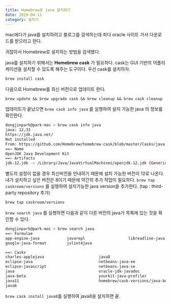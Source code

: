 ```yaml
---
title: Homebrew로 java 설치하기
date: 2019-04-11
category: 설치기
---
```


mac에다가 java를 설치하려고 블로그를 검색하는데 죄다 oracle 사이트 가서 다운로드를 받으라고 한다.

귀찮아서 Homebrew로 설치하는 방법을 검색했다.

java를 설치하기 위해서는 **Homebrew cask** 가 필요하다. cask는 GUI 기반의 어플리케이션을 설치할 수 있도록 해주는 도구이다. 우선 cask를 설치하자.

```sh
brew install cask
```

다음으로 Homebrew를 최신 버전으로 업데이트 한다.

```shell
brew update && brew upgrade cask && brew cleanup && brew cask cleanup
```

업데이트가 끝났으면 `brew cask info java` 를 실행하여 설치 가능한 java 의 정보를 확인한다.

```sh
dongjinpark@park-mac > brew cask info java
java: 12,33
https://jdk.java.net/
Not installed
From: https://github.com/Homebrew/homebrew-cask/blob/master/Casks/java.rb
==> Name
OpenJDK Java Development Kit
==> Artifacts
jdk-12.jdk -> /Library/Java/JavaVirtualMachines/openjdk-12.jdk (Generic Artifact)
```

별도의 설정이 없을 경우 최신버전을 안내하기 때문에 설치 가능한 버전이 12로 나온다. 내가 설치하고 싶은 버전은 8이기 때문에 약간의 추가 작업이 필요하다. `brew tap caskroom/versions` 를 실행하여 설치가능한 java version을 추가한다. (tap : third-party repository 추가)

```sh
brew tap caskroom/versions
```

`brew search java` 를 실행하면 다음과 같이 다른 버전의 java가 목록에 있는 것을 확인할 수 있다.

```sh
dongjinpark@park-mac > brew search java
==> Formulae
app-engine-java            javarepl                   libreadline-java
google-java-format         jslint4java

==> Casks
charles-applejava                        java8
eclipse-java                             netbeans-java-ee
eclipse-javascript                       netbeans-java-se
java                                     oracle-jdk-javadoc
java-beta                                yourkit-java-profiler
java11                                   homebrew/cask-versions/java-beta
java6
```

`brew cask install java8`를 실행하여 java8을 설치하면 끝.
